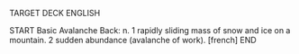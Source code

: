 TARGET DECK
ENGLISH

START
Basic
Avalanche
Back: n. 1 rapidly sliding mass of snow and ice on a mountain. 2 sudden abundance (avalanche of work). [french]
END

